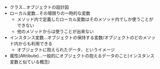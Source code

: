 - クラス…オブジェクトの設計図
- ローカル変数…その場限りの一時的な変数
  - メソッド内で定義したローカル変数はそのメソッド内でしか使うことができない
  - 他のメソッドからは使うことが出来ない
- インスタンス変数…オブジェクトの保持する変数/オブジェクトのどのメソッド内からも利用できる
  - オブジェクトに抱えられたデータ、というイメージ
- 属性(Attribute)…一般的にオブジェクトの抱えるデータのこと(インスタンス変数と似ている概念)
